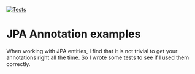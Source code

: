 [![Tests](https://github.com/akutschera/jpa-annotation-example/workflows/test/badge.svg?branch=master)](https://github.com/akutschera/jpa-annotation-example/actions?query=workflow%3ATest)

JPA Annotation examples
===
When working with JPA entities, I find that it is not trivial to get your annotations
right all the time. So I wrote some tests to see if I used them correctly.